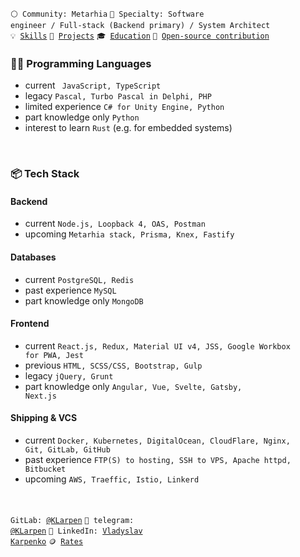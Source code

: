 <code>⚪ Community: Metarhia</code>
<code>👷 Specialty: Software engineer / Full-stack (Backend primary) /  System Architect</code><br>
<code>💡 [Skills](SKILLS.md)</code>
<code>🧻 [Projects](PROJECTS.md)</code>
<code>🎓 [Education](EDUCATION.md)</code>
<code>👀 [Open-source contribution](CONTRIBUTION.md)</code><br>

### 🧑‍💻 Programming Languages
- current <code> JavaScript, TypeScript</code>
- legacy <code>Pascal, Turbo Pascal in Delphi, PHP</code>
- limited experience <code>C# for Unity Engine, Python</code>
- part knowledge only <code>Python</code>
- interest to learn <code>Rust</code> (e.g. for embedded systems)
<br>

### 📦 Tech Stack

#### Backend
- current <code>Node.js, Loopback 4, OAS, Postman</code>
- upcoming <code>Metarhia stack, Prisma, Knex, Fastify</code>

#### Databases
- current <code>PostgreSQL, Redis</code>
- past experience <code>MySQL</code>
- part knowledge only <code>MongoDB</code>

#### Frontend
- current <code>React.js, Redux, Material UI v4, JSS, Google Workbox for PWA, Jest</code>
- previous <code>HTML, SCSS/CSS, Bootstrap, Gulp</code>
- legacy <code>jQuery, Grunt</code>
- part knowledge only <code>Angular, Vue, Svelte, Gatsby, Next.js</code>

#### Shipping & VCS
- current <code>Docker, Kubernetes, DigitalOcean, CloudFlare, Nginx, Git, GitLab, GitHub</code>
- past experience <code>FTP(S) to hosting, SSH to VPS, Apache httpd, Bitbucket</code>
- upcoming <code>AWS, Traeffic, Istio, Linkerd</code>

<br><br>
<code>GitLab: [@KLarpen](https://gitlab.com/KLarpen)</code>
<code>💬 telegram: [@KLarpen](https://t.me/KLarpen)</code>
<code>💬 LinkedIn: [Vladyslav Karpenko](https://www.linkedin.com/in/klarpen/)</code>
<code>🪙 [Rates](RATES.md)</code>
